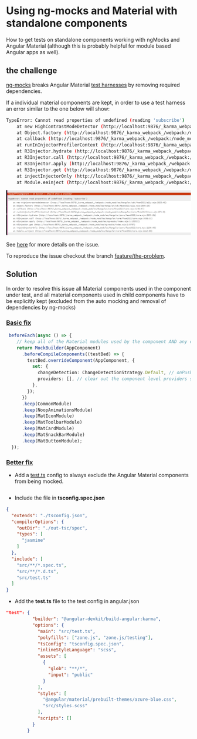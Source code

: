 # Using ng-mocks and Material with standalone components

How to get tests on standalone components working with ngMocks and Angular Material (although this is probably helpful for module based Angular apps as well).

## the challenge

[ng-mocks](https://ng-mocks.sudo.eu/guides/component-standalone/) breaks Angular Material [test harnesses](https://material.angular.io/guide/using-component-harnesses) by removing required dependencies.

If a individual material components are kept, in order to use a test harness an error similar to the one below will show:

```bash
TypeError: Cannot read properties of undefined (reading 'subscribe')
    at new HighContrastModeDetector (http://localhost:9876/_karma_webpack_/webpack:/node_modules/@angular/cdk/fesm2022/a11y.mjs:2823:48)
    at Object.factory (http://localhost:9876/_karma_webpack_/webpack:/node_modules/@angular/cdk/fesm2022/a11y.mjs:2886:23)
    at callback (http://localhost:9876/_karma_webpack_/webpack:/node_modules/@angular/core/fesm2022/core.mjs:3236:47)
    at runInInjectorProfilerContext (http://localhost:9876/_karma_webpack_/webpack:/node_modules/@angular/core/fesm2022/core.mjs:871:9)
    at R3Injector.hydrate (http://localhost:9876/_karma_webpack_/webpack:/node_modules/@angular/core/fesm2022/core.mjs:3235:21)
    at R3Injector.call (http://localhost:9876/_karma_webpack_/webpack:/node_modules/@angular/core/fesm2022/core.mjs:3098:33)
    at R3Injector.apply (http://localhost:9876/_karma_webpack_/webpack:/node_modules/ng-mocks/index.mjs:1:130322)
    at R3Injector.get (http://localhost:9876/_karma_webpack_/webpack:/node_modules/ng-mocks/index.mjs:1:9797)
    at injectInjectorOnly (http://localhost:9876/_karma_webpack_/webpack:/node_modules/@angular/core/fesm2022/core.mjs:1106:40)
    at Module.ɵɵinject (http://localhost:9876/_karma_webpack_/webpack:/node_modules/@angular/core/fesm2022/core.mjs:1112:60)
```

![mock with test harness issue](./mocked-harness-error.png)

See [here](https://github.com/angular/components/issues/25563) for more details on the issue.

To reproduce the issue checkout the branch [feature/the-problem](https://github.com/JayChase/ng-mocks-and-material/tree/feature/the-problem).

## Solution

In order to resolve this issue all Material components used in the component under test, and all material components used in child components have to be explicitly kept (excluded from the auto mocking and removal of dependencies by ng-mocks)

### [Basic fix](https://github.com/JayChase/ng-mocks-and-material/tree/feature/basic-fix)

```TypeScript
 beforeEach(async () => {
    // keep all of the Material modules used by the component AND any child components
    return MockBuilder(AppComponent)
      .beforeCompileComponents((testBed) => {
        testBed.overrideComponent(AppComponent, {
          set: {
            changeDetection: ChangeDetectionStrategy.Default, // onPush doesn't work well with detectChanges()
            providers: [], // clear out the component level providers so the mocks get used
          },
        });
      })
      .keep(CommonModule)
      .keep(NoopAnimationsModule)
      .keep(MatIconModule)
      .keep(MatToolbarModule)
      .keep(MatCardModule)
      .keep(MatSnackBarModule)
      .keep(MatButtonModule);
  });
```

### [Better fix](https://github.com/JayChase/ng-mocks-and-material/tree/feature/better-fix)

- Add a [test.ts](./src/test.ts) config to always exclude the Angular Material components from being mocked.

```TypeScript
```

- Include the file in **tsconfig.spec.json**

```json
{
  "extends": "./tsconfig.json",
  "compilerOptions": {
    "outDir": "./out-tsc/spec",
    "types": [
      "jasmine"
    ]
  },
  "include": [
    "src/**/*.spec.ts",
    "src/**/*.d.ts",
    "src/test.ts"
  ]
}
```

- Add the **test.ts** file to the test config in angular.json

```json
"test": {
          "builder": "@angular-devkit/build-angular:karma",
          "options": {
            "main": "src/test.ts",
            "polyfills": ["zone.js", "zone.js/testing"],
            "tsConfig": "tsconfig.spec.json",
            "inlineStyleLanguage": "scss",
            "assets": [
              {
                "glob": "**/*",
                "input": "public"
              }
            ],
            "styles": [
              "@angular/material/prebuilt-themes/azure-blue.css",
              "src/styles.scss"
            ],
            "scripts": []
          }
        }
```
